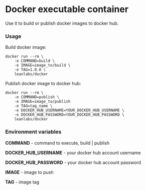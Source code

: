 # Docker executable container

Use it to build or publish docker images to docker hub.

### Usage

Build docker image:

```shell
docker run --rm \
    -e COMMAND=build \
    -e IMAGE=image_to/build \
    -e TAG=1.0.0 \
    leanlabs/docker
```

Publish docker image to docker hub:

```shell
docker run --rm \
    -e COMMAND=publish \
    -e IMAGE=image_to/publish
    -e TAG=tag_name \
    -e DOCKER_HUB_USERNAME=YOUR_DOCKER_HUB_USERNAME \
    -e DOCKER_HUB_PASSWORD=YOUR_DOCKER_HUB_PASSWORD \
    leanlabs/docker
```

### Environment variables

**COMMAND**  - command to execute, build | publish

**DOCKER_HUB_USERNAME** - your docker hub account username

**DOCKER_HUB_PASSWORD** - your docker hub account password

**IMAGE**  - image to push

**TAG**  - image tag
